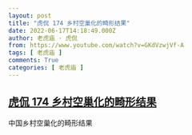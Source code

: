 ```yaml
---
layout: post
title: "虎侃 174 乡村空巢化的畸形结果"
date: 2022-06-17T14:18:49.000Z
author: 老虎庙 · 虎侃
from: https://www.youtube.com/watch?v=GKdVzwjVf-A
tags: [ 老虎庙 ]
comments: True
categories: [ 老虎庙 ]
---
```

<!--1655475529000-->
[虎侃 174 乡村空巢化的畸形结果](https://www.youtube.com/watch?v=GKdVzwjVf-A)
------

<div>
中国乡村空巢化的畸形结果
</div>
